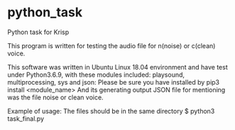 
# python_task

Python task for Krisp

This program is written for testing the audio file for n(noise) or c(clean) voice.

This software was written in Ubuntu Linux 18.04 environment and have test under Python3.6.9, with these modules included:
playsound, multiprocessing, sys and json: 
Please be sure you have installed by pip3 install <module_name>
And its generating output JSON file for mentioning was the file noise or clean voice.

Example of usage: The files should be in the same directory
$ python3 task_final.py
